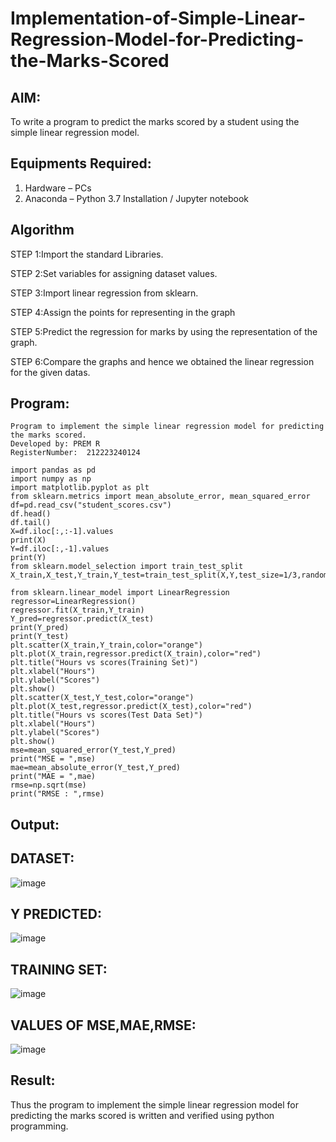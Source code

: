 # Implementation-of-Simple-Linear-Regression-Model-for-Predicting-the-Marks-Scored

## AIM:
To write a program to predict the marks scored by a student using the simple linear regression model.

## Equipments Required:
1. Hardware – PCs
2. Anaconda – Python 3.7 Installation / Jupyter notebook

## Algorithm
STEP 1:Import the standard Libraries.

STEP 2:Set variables for assigning dataset values.

STEP 3:Import linear regression from sklearn.

STEP 4:Assign the points for representing in the graph

STEP 5:Predict the regression for marks by using the representation of the graph.

STEP 6:Compare the graphs and hence we obtained the linear regression for the given datas.

## Program:
```
Program to implement the simple linear regression model for predicting the marks scored.
Developed by: PREM R
RegisterNumber:  212223240124

import pandas as pd
import numpy as np
import matplotlib.pyplot as plt
from sklearn.metrics import mean_absolute_error, mean_squared_error
df=pd.read_csv("student_scores.csv")
df.head()
df.tail()
X=df.iloc[:,:-1].values
print(X)
Y=df.iloc[:,-1].values
print(Y)
from sklearn.model_selection import train_test_split
X_train,X_test,Y_train,Y_test=train_test_split(X,Y,test_size=1/3,random_state=0)

from sklearn.linear_model import LinearRegression
regressor=LinearRegression()
regressor.fit(X_train,Y_train)
Y_pred=regressor.predict(X_test)
print(Y_pred)
print(Y_test)
plt.scatter(X_train,Y_train,color="orange")
plt.plot(X_train,regressor.predict(X_train),color="red")
plt.title("Hours vs scores(Training Set)")
plt.xlabel("Hours")
plt.ylabel("Scores")
plt.show()
plt.scatter(X_test,Y_test,color="orange")
plt.plot(X_test,regressor.predict(X_test),color="red")
plt.title("Hours vs scores(Test Data Set)")
plt.xlabel("Hours")
plt.ylabel("Scores")
plt.show()
mse=mean_squared_error(Y_test,Y_pred)
print("MSE = ",mse)
mae=mean_absolute_error(Y_test,Y_pred)
print("MAE = ",mae)
rmse=np.sqrt(mse)
print("RMSE : ",rmse)
```

## Output:

## DATASET:
![image](https://github.com/user-attachments/assets/8d4108dd-134e-40c1-8e07-774b623ea581)
## Y PREDICTED:
![image](https://github.com/user-attachments/assets/bac93b99-9699-41c0-90bd-bc171e2800b2)
## TRAINING SET:
![image](https://github.com/user-attachments/assets/185635db-64c6-4ba9-8bd3-17bc66be668c)
## VALUES OF MSE,MAE,RMSE:
![image](https://github.com/user-attachments/assets/a936a578-a97c-48c2-852a-79a0d714fe68)




## Result:
Thus the program to implement the simple linear regression model for predicting the marks scored is written and verified using python programming.
